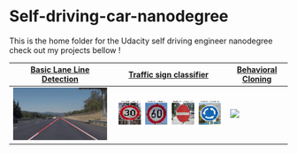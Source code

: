 # Self-driving-car-nanodegree
This is the home folder for the Udacity self driving engineer nanodegree check out my projects bellow !

| [Basic Lane Line Detection](https://github.com/Quentin-w/self-driving-car-nanodegree/tree/master/CarND-LaneLines-P1) | [Traffic sign classifier](https://github.com/Quentin-w/self-driving-car-nanodegree/tree/master/CarND-Traffic-Sign-Classifier-Project-P2) | [Behavioral Cloning](https://github.com/Quentin-w/self-driving-car-nanodegree/tree/master/CarND-Behavioral-Cloning-P3) |
| ------------------------------------------------------------ | ------------------------------------------------------------ | ------------------------------------------------------------ |
| <img src="CarND-LaneLines-P1/gif/result.gif" width="300"/>   | <img src="CarND-Traffic-Sign-Classifier-Project-P2/imgs/websmallresult.png" width="360" /> | <img src="CarND-Behavioral-Cloning-P3/img/gif.gif" width="360"/> |

